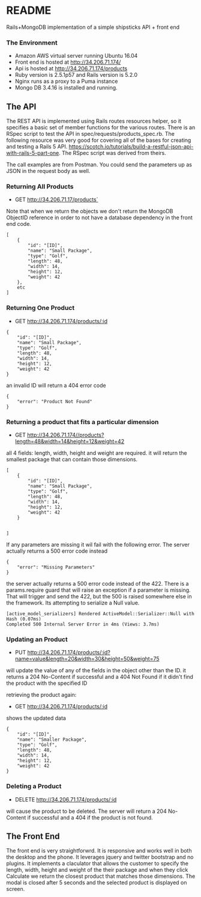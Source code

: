 # README

Rails+MongoDB implementation of a simple shipsticks API + front end 

### The Environment
- Amazon AWS virtual server running Ubuntu 16.04
- Front end is hosted at http://34.206.71.174/ 
- Api is hosted at http://34.206.71.174/products
- Ruby version is 2.5.1p57 and Rails version is 5.2.0
- Nginx runs as a proxy to a Puma instance
- Mongo DB 3.4.16 is installed and running.

## The API

The REST API is implemented using Rails routes resources helper, so it specifies a basic set of member functions for the various routes. There is an RSpec script to test the API in spec/requests/products_spec.rb. The following resource was very good for covering all of the bases for creating and testing a Rails 5 API. https://scotch.io/tutorials/build-a-restful-json-api-with-rails-5-part-one. The RSpec script was derived from theirs. 

The call examples are from Postman. You could send the parameters up as JSON in the request body as well.

### Returning All Products
- GET http://34.206.71.17/products` 

Note that when we return the objects we don't return the MongoDB ObjectID reference in order to not have a database dependency in the front end code. 

```
[
    {
        "id": "[ID]",
        "name": "Small Package",
        "type": "Golf",
        "length": 48,
        "width": 14,
        "height": 12,
        "weight": 42
    },
    etc
]
```
### Returning One Product
- GET http://34.206.71.174/products/:id

```
{
    "id": "[ID]",
    "name": "Small Package",
    "type": "Golf",
    "length": 48,
    "width": 14,
    "height": 12,
    "weight": 42
}
```
an invalid ID will return a 404 error code
```
{
    "error": "Product Not Found"
}
```

### Returning a product that fits a particular dimension
- GET http://34.206.71.174//products?length=48&width=14&height=12&weight=42 

all 4 fields: length, width, height and weight are required. it will return the smallest package that can contain those dimensions.
```
[
    {
        "id": "[ID]",
        "name": "Small Package",
        "type": "Golf",
        "length": 48,
        "width": 14,
        "height": 12,
        "weight": 42
    }
    
   
]
```
If any parameters are missing it wil fail with the following error. The server actually returns a 500 error code instead 
```
{
    "error": "Missing Parameters"
}
```

the server actually returns a 500 error code instead of the 422. There is a params.require guard that will raise an exception if a parameter is missing. That will trigger and send the 422, but the 500 is raised somewhere else in the framework. Its attempting to serialize a Null value.
```
[active_model_serializers] Rendered ActiveModel::Serializer::Null with Hash (0.07ms)
Completed 500 Internal Server Error in 4ms (Views: 3.7ms)
```

### Updating an Product

- PUT http://34.206.71.174/products/:id?name=value&length=20&width=30&height=50&weight=75

will update the value of any of the fields in the object other than the ID. it returns a 204 No-Content if successful and a 404 Not Found if it didn't find the product with the specified ID

retrieving the product again:

- GET http://34.206.71.174/products/:id

shows the updated data
```
{
    "id": "[ID]",
    "name": "Smaller Package",
    "type": "Golf",
    "length": 48,
    "width": 14,
    "height": 12,
    "weight": 42
}
```

### Deleting a Product

- DELETE http://34.206.71.174/products/:id

will cause the product to be deleted. The server will return a 204 No-Content if successful and a 404 if the product is not found.


## The Front End

The front end is very straightforwrd. It is responsive and works well in both the desktop and the phone. It leverages jquery and twitter bootstrap and no plugins. It implements a claculator that allows the customer to specify the length, width, height and weight of the their package and when they click Calculate we return the closest product that matches those dimensions. The modal is closed after 5 seconds and the selected product is displayed on screen.





